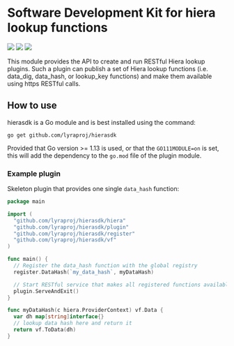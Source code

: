 # Software Development Kit for hiera lookup functions

[![](https://goreportcard.com/badge/github.com/lyraproj/hierasdk)](https://goreportcard.com/report/github.com/lyraproj/hierasdk)
[![](https://img.shields.io/badge/godoc-reference-blue.svg)](https://godoc.org/github.com/lyraproj/hierasdk)
[![](https://github.com/lyraproj/hierasdk/workflows/Hiera%20SDK%20Build/badge.svg)](https://github.com/lyraproj/hierasdk/actions)

This module provides the API to create and run RESTful Hiera lookup plugins. Such a plugin can publish a set of Hiera
lookup functions (i.e. data_dig, data_hash, or lookup_key functions) and make them available using https RESTful
calls.

## How to use
hierasdk is a Go module and is best installed using the command:
```
go get github.com/lyraproj/hierasdk
```
Provided that Go version >= 1.13 is used, or that the `GO111MODULE=on` is set, this will add the dependency to
the `go.mod` file of the plugin module.

### Example plugin
Skeleton plugin that provides one single `data_hash` function:
```go
package main

import (
  "github.com/lyraproj/hierasdk/hiera"
  "github.com/lyraproj/hierasdk/plugin"
  "github.com/lyraproj/hierasdk/register"
  "github.com/lyraproj/hierasdk/vf"
)

func main() {
  // Register the data_hash function with the global registry
  register.DataHash(`my_data_hash`, myDataHash)

  // Start RESTful service that makes all registered functions available
  plugin.ServeAndExit()
}

func myDataHash(c hiera.ProviderContext) vf.Data {
  var dh map[string]interface{}
  // lookup data hash here and return it
  return vf.ToData(dh)
}
```
